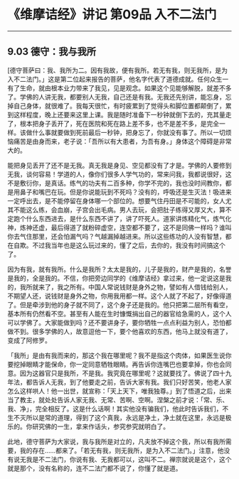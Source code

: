 # 《维摩诘经》讲记 第09品 入不二法门

------

## 9.03 德守：我与我所

[德守菩萨曰：我、我所为二。因有我故，便有我所。若无有我，则无我所，是为入不二法门。」这是第二位起来报告的菩萨，他名字代表了道德成就。任何众生一有了生命，就由根本业力带来了我见，见是观念。如果这个见能够解脱，就差不多了。学佛的人讲无我，都要别人无我，自己还是有我。无我还先别讲，能忘身，忘掉自己身体，就很难了。我每天很忙，有时疲累到了觉得头和脚位置都颠倒了，累到这样程度，晚上还要来这里上课。我是随时准备下一秒钟就倒下去的，充其量走了，根本把身子丢开了，死在医院和死在路上差不多，也不是差不多，是完全一样。该做什么事就要做到死前最后一秒钟，把身忘了，你就没有事了。所以一切烦恼痛苦是由身而来，老子说：「吾所以有大患者，为吾有身。」身体这个障碍是非常大的。

能把身见丢开了还不是无我。真无我是身见、空见都没有了才是。学佛的人要修到无我，谈何容易！学道的人，像你们很多人学气功的，常来问我，我都说很好，这不是敷衍你，是真话。练气的功夫有二百多种，你学不完的，我也没时间教你，都是用鼻子和嘴巴在玩。但是你说能玩到不死吗？没有的，呼吸还是生灭法！吸进来一定呼出去，是不能停留在身体哪一个部位的。想要气住丹田是不可能的，女人尤其不能这么练，会血崩，子宫会出毛病。男人去玩，会把肚子练得又厚又大，算不定跑个什么东西进去，是什么东西不讲了，讲了吓死人。道家讲炼精化气，炼气化神，炼神还虚，最后得道了就粉碎虚空，连空都不要了，这不是同佛一样吗？谁叫你去气住那里，还会怕漏气吗？气越漏掉越进来。所以这些练功的人没有智慧，都在自欺。不过我当年也是这么玩过来的，懂了之后，去你的，我没有时间搞这个了。

因为有我，就有我所。什么是我所？太太是我的，儿子是我的，财产是我的，名誉是我的，全是我的。不信，你把旁边同学的《维摩诘经》拿过来，他一定说这是我的，我所就来了，我之所有。中国人常说钱财是身外之物，譬如有人借钱给别人，不期望人还，说钱财是身外之物，你用我用都一样。这个人就了不起了，好像得道了。但是牵涉到他的身子就不同了，这个身子还是我的。他只把第二层所有看空，基本所有仍然看不空。甚至有人能在生时慷慨捐出自己的器官给急需的人，这个人可以学佛了。大家能做到吗？还不要讲身子，要你牺牲一点点利益为别人，恐怕都做不到。很多学佛的人，故意逗他一下，要个他喜欢的东西，他马上就没有道了，变成了阿修罗。

「我所」是由有我而来的，那这个我在哪里呢？我不是指这个肉体，如果医生说你要挖掉眼睛才能保命，你一定同意牺牲眼睛。再告诉你连嘴巴也要拿掉，你也会同意。因为这器官只是我所，不是我。我究竟在哪里呢？这就要找了。佛说了四十九年法，都告诉人无我，到了他要走之前，告诉大家有我。我们只好苦笑，他老人家怎么这样哄人！他一出世，就宣称：「天上天下，唯我独尊。」到了悟道之后，出来当了教主，就处处告诉人家无我、无常、苦啊、空啊。涅槃之前才说：「常、乐、我、净」，完全相反了。这是什么话啊！其实他没有骗我们，他此时告诉我们，不生不灭所以是常的道理，得到了这个真我，永远是净土，净土就在这里，永远是极乐的。你研究佛的一生，拿来作话头，参究参究就明白了。

此地，德守菩萨为大家说，我与我所是对立的，凡夫放不掉这个我，所以有我所需要，我的存在……都来了。「若无有我，则无我所，是为入不二法门。」注意，他没有说无我是不二法门，你说有我、无我都可以，这叫不二。禅宗就说是这个，这个就是那个，没有名称的，连不二法门都不说了，你懂了就是道。

